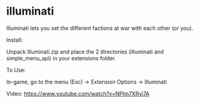 # illuminati

Illuminati lets you set the different factions at war with each other (or you).

Install:

Unpack Illuminati.zip and place the 2 directories (illuminati and simple_menu_api) in your extensions folder.

To Use:

In-game, go to the menu (Esc) -> Extension Options -> Illuminati

Video:  https://www.youtube.com/watch?v=NPIm7XRyi7A
